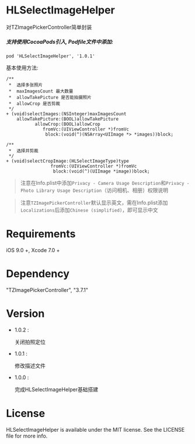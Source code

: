 # HLSelectImageHelper
对TZImagePickerController简单封装

##### 支持使用CocoaPods引入, Podfile文件中添加:

``` objc
pod 'HLSelectImageHelper', '1.0.1'
```

基本使用方法:<p>

``` objc
/**
 *  选择多张照片
 *  maxImagesCount 最大数量
 *  allowTakePicture 是否能拍摄照片
 *  allowCrop 是否剪裁
 */
+ (void)selectImages:(NSInteger)maxImagesCount
    allowTakePicture:(BOOL)allowTakePicture
           allowCrop:(BOOL)allowCrop
              fromVc:(UIViewController *)fromVc
               block:(void(^)(NSArray<UIImage *> *images))block;

/**
 *  选择并剪裁
 */
+ (void)selectCropImage:(HLSelectImageType)type
                 fromVc:(UIViewController *)fromVc
                  block:(void(^)(UIImage *image))block;
```
    
> 注意在Info.plist中添加`Privacy - Camera Usage Description`和`Privacy - Photo Library Usage Description`（访问相机、相册）权限说明
    
> 注意`TZImagePickerController`默认显示英文，需在Info.plist添加`Localizations`后添加`Chinese (simplified)`，即可显示中文

# Requirements

iOS 9.0 +, Xcode 7.0 +
    
# Dependency
    
"TZImagePickerController", "3.7.1"
    
# Version
    
* 1.0.2 :

  关闭拍照定位
    
* 1.0.1 :

  修改描述文件
    
* 1.0.0 :

  完成HLSelectImageHelper基础搭建

# License
HLSelectImageHelper is available under the MIT license. See the LICENSE file for more info.
